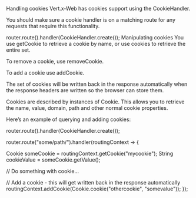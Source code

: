 Handling cookies
Vert.x-Web has cookies support using the CookieHandler.

You should make sure a cookie handler is on a matching route for any requests that require this functionality.

router.route().handler(CookieHandler.create());
Manipulating cookies
You use getCookie to retrieve a cookie by name, or use cookies to retrieve the entire set.

To remove a cookie, use removeCookie.

To add a cookie use addCookie.

The set of cookies will be written back in the response automatically when the response headers are written so the browser can store them.

Cookies are described by instances of Cookie. This allows you to retrieve the name, value, domain, path and other normal cookie properties.

Here’s an example of querying and adding cookies:

router.route().handler(CookieHandler.create());

router.route("some/path/").handler(routingContext -> {

  Cookie someCookie = routingContext.getCookie("mycookie");
  String cookieValue = someCookie.getValue();

  // Do something with cookie...

  // Add a cookie - this will get written back in the response automatically
  routingContext.addCookie(Cookie.cookie("othercookie", "somevalue"));
});
